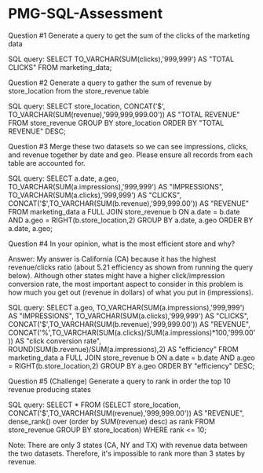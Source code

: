 # PMG-SQL-Assessment

Question #1 Generate a query to get the sum of the clicks of the marketing data

SQL query: SELECT TO_VARCHAR(SUM(clicks),'999,999') AS "TOTAL CLICKS" FROM marketing_data;

Question #2 Generate a query to gather the sum of revenue by store_location from the store_revenue table

SQL query: SELECT store_location, CONCAT('$', TO_VARCHAR(SUM(revenue),'999,999,999.00')) AS "TOTAL REVENUE" FROM store_revenue GROUP BY store_location ORDER BY "TOTAL REVENUE" DESC;

Question #3 Merge these two datasets so we can see impressions, clicks, and revenue together by date and geo. Please ensure all records from each table are accounted for.

SQL query: SELECT a.date, a.geo, TO_VARCHAR(SUM(a.impressions),'999,999') AS "IMPRESSIONS", TO_VARCHAR(SUM(a.clicks),'999,999') AS "CLICKS", CONCAT('$',TO_VARCHAR(SUM(b.revenue),'999,999.00')) AS "REVENUE" FROM marketing_data a FULL JOIN store_revenue b ON a.date = b.date AND a.geo = RIGHT(b.store_location,2) GROUP BY a.date, a.geo ORDER BY a.date, a.geo;

Question #4 In your opinion, what is the most efficient store and why?

Answer: My answer is California (CA) because it has the highest revenue/clicks ratio (about 5.21 efficiency as shown from running the query below). Although other states might have a higher click/impression conversion rate, the most important aspect to consider in this problem is how much you get out (revenue in dollars) of what you put in (impressions).

SQL query: SELECT a.geo, TO_VARCHAR(SUM(a.impressions),'999,999') AS "IMPRESSIONS", TO_VARCHAR(SUM(a.clicks),'999,999') AS "CLICKS", CONCAT('$',TO_VARCHAR(SUM(b.revenue),'999,999.00')) AS "REVENUE", CONCAT('%',TO_VARCHAR(SUM(a.clicks)/SUM(a.impressions)*100,'999.00')) AS "click conversion rate", ROUND(SUM(b.revenue)/SUM(a.impressions),2) AS "efficiency" FROM marketing_data a FULL JOIN store_revenue b ON a.date = b.date AND a.geo = RIGHT(b.store_location,2) GROUP BY a.geo ORDER BY "efficiency" DESC;

Question #5 (Challenge) Generate a query to rank in order the top 10 revenue producing states

SQL query: SELECT * FROM (SELECT store_location, CONCAT('$',TO_VARCHAR(SUM(revenue),'999,999.00')) AS "REVENUE", dense_rank() over (order by SUM(revenue) desc) as rank FROM store_revenue GROUP BY store_location) WHERE rank <= 10;

Note: There are only 3 states (CA, NY and TX) with revenue data between the two datasets. Therefore, it's impossible to rank more than 3 states by revenue.





